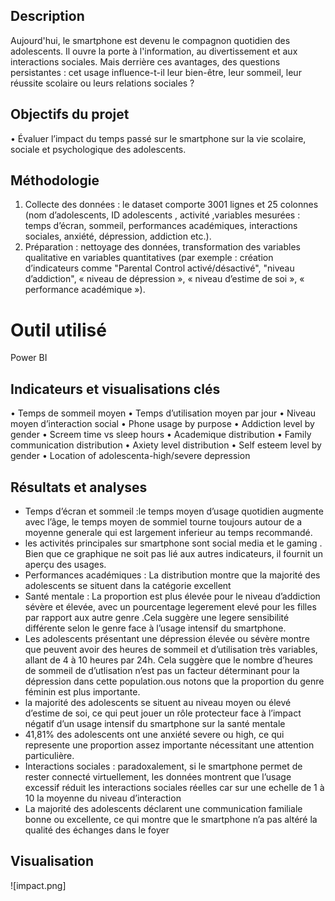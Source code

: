## Description
Aujourd'hui, le smartphone est devenu le compagnon quotidien des adolescents. Il ouvre la porte à l'information, au divertissement et aux interactions sociales. Mais derrière ces avantages, des questions persistantes : cet usage influence-t-il leur bien-être, leur sommeil, leur réussite scolaire ou leurs relations sociales ?
## Objectifs du projet
•	Évaluer l’impact du temps passé sur le smartphone sur la vie scolaire, sociale et psychologique des adolescents.
## Méthodologie
1.	Collecte des données :  le dataset  comporte 3001 lignes et 25 colonnes  (nom d’adolescents, ID adolescents , activité ,variables mesurées : temps d’écran, sommeil, performances académiques, interactions sociales, anxiété, dépression, addiction etc.).
2.	Préparation : nettoyage des données, transformation des variables qualitative en variables quantitatives (par exemple : création d’indicateurs comme "Parental Control activé/désactivé", "niveau d’addiction", « niveau de dépression », « niveau d’estime de soi », « performance académique »).
# Outil utilisé
 Power BI 
## Indicateurs et visualisations clés
•	Temps de sommeil moyen
•	Temps d’utilisation moyen par jour
•	Niveau moyen d’interaction social
•	Phone usage by purpose
•	Addiction level by gender
•	Screem time vs sleep hours
•	Academique distribution
•	Family communication distribution
•	Axiety level distribution
•	Self esteem level by gender
•	Location of adolescenta-high/severe depression


## Résultats et analyses 
- Temps d’écran et sommeil :le temps moyen  d’usage quotidien augmente avec l’âge, le temps moyen de sommiel tourne toujours autour de a moyenne generale  qui est largement inferieur au temps recommandé.
- les activités principales sur smartphone sont social media et le gaming . Bien que ce graphique ne soit pas lié aux autres indicateurs, il fournit un aperçu des usages.
- Performances académiques : La distribution montre que la majorité des adolescents se situent dans la  catégorie excellent
- Santé mentale : La proportion est plus élevée pour le niveau d’addiction sévère et élevée,  avec un pourcentage  legerement  elevé pour les filles par  rapport aux autre genre .Cela suggère une legere sensibilité différente selon le genre face à l’usage intensif du smartphone.
-	Les adolescents présentant une dépression élevée ou sévère montre que peuvent avoir des heures de sommeil et  d’utilisation très variables, allant de 4 à 10 heures par 24h. Cela suggère que le nombre d’heures de sommeil de d’utlisation n’est pas un facteur déterminant pour la dépression dans cette population.ous notons que la proportion du genre féminin est plus importante. 
- la majorité des adolescents se situent au niveau moyen ou élevé d’estime de soi, ce qui peut jouer un rôle protecteur face à l’impact négatif d’un usage intensif du smartphone sur la santé mentale
- 41,81% des adolescents ont une anxiété severe ou high,  ce qui represente une proportion assez importante nécessitant une attention particulière.
- Interactions sociales : paradoxalement, si le smartphone permet de rester connecté virtuellement, les données montrent que l’usage excessif réduit les interactions sociales réelles car sur une echelle de 1 à 10 la moyenne du niveau d’interaction
-	La majorité des adolescents déclarent une communication familiale bonne ou excellente, ce qui montre que le smartphone n’a pas altéré la qualité des échanges dans le foyer
## Visualisation
![impact.png]





